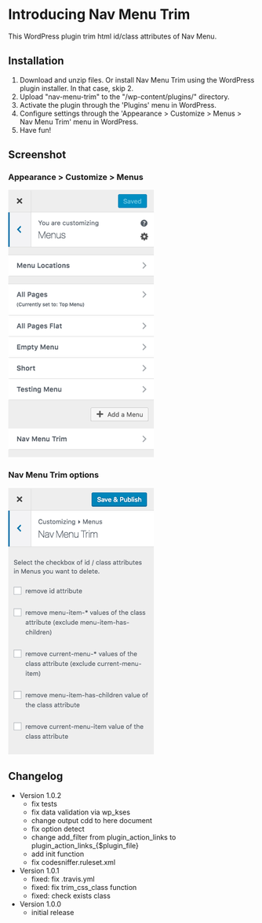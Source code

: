 # Introducing Nav Menu Trim

This WordPress plugin trim html id/class attributes of Nav Menu.

## Installation

1. Download and unzip files. Or install Nav Menu Trim using the WordPress plugin installer. In that case, skip 2.
2. Upload "nav-menu-trim" to the "/wp-content/plugins/" directory.
3. Activate the plugin through the 'Plugins' menu in WordPress.
4. Configure settings through the 'Appearance > Customize > Menus > Nav Menu Trim' menu in WordPress.
5. Have fun!

## Screenshot

### Appearance > Customize > Menus
<img src="screenshot-1.png">

### Nav Menu Trim options
<img src="screenshot-2.png">


## Changelog

* Version 1.0.2
	* fix tests
	* fix data validation via wp_kses
	* change output cdd to here document
	* fix option detect
	* change add_filter from plugin_action_links to plugin_action_links_{$plugin_file}
	* add init function
	* fix codesniffer.ruleset.xml
* Version 1.0.1
	* fixed: fix .travis.yml
	* fixed: fix trim_css_class function
	* fixed: check exists class
* Version 1.0.0
	* initial release
